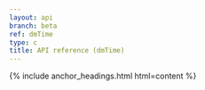 ```yaml
---
layout: api
branch: beta
ref: dmTime
type: c
title: API reference (dmTime)
---
```

{% include anchor_headings.html html=content %}